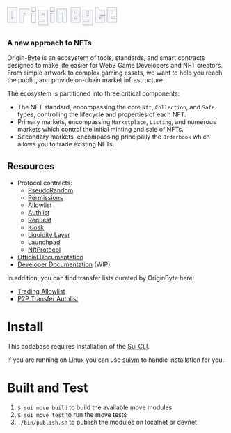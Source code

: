 <a href="https://originbyte.io/">
    <h1><img src="./assets/logo.svg" alt="OriginByte" width="50%"></h1>
</a>

<h3>A new approach to NFTs</h3>

Origin-Byte is an ecosystem of tools, standards, and smart contracts designed to make life easier for Web3 Game Developers and NFT creators.
From simple artwork to complex gaming assets, we want to help you reach the public, and provide on-chain market infrastructure.

The ecosystem is partitioned into three critical components:

- The NFT standard, encompassing the core `Nft`, `Collection`, and `Safe` types,
  controlling the lifecycle and properties of each NFT.
- Primary markets, encompassing `Marketplace`, `Listing`, and numerous markets which
  control the initial minting and sale of NFTs.
- Secondary markets, encompassing principally the `Orderbook` which allows you
  to trade existing NFTs.

## Resources

- Protocol contracts:
  - [PseudoRandom](https://explorer.sui.io/object/0x9e5962d5183664be8a7762fbe94eee6e3457c0cc701750c94c17f7f8ac5a32fb)
  - [Permissions](https://explorer.sui.io/object/0x16c5f17f2d55584a6e6daa442ccf83b4530d10546a8e7dedda9ba324e012fc40)
  - [Allowlist](https://explorer.sui.io/object/0x70e34fcd390b767edbddaf7573450528698188c84c5395af8c4b12e3e37622fa)
  - [Authlist](https://explorer.sui.io/object/0x228b48911fdc05f8d80ac4334cd734d38dd7db74a0f4e423cb91f736f429ebe4)
  - [Request](https://explorer.sui.io/object/0xe2c7a6843cb13d9549a9d2dc1c266b572ead0b4b9f090e7c3c46de2714102b43)
  - [Kiosk](https://explorer.sui.io/object/0x95a441d389b07437d00dd07e0b6f05f513d7659b13fd7c5d3923c7d9d847199b)
  - [Liquidity Layer](https://explorer.sui.io/object/0xae5e376b646e4d095b99e2eeaa222e40d5a6c26250419f00c4fc613a9cfb2e18)
  - [Launchpad](https://explorer.sui.io/object/0xc74531639fadfb02d30f05f37de4cf1e1149ed8d23658edd089004830068180b)
  - [NftProtocol](https://explorer.sui.io/object/0xbc3df36be17f27ac98e3c839b2589db8475fa07b20657b08e8891e3aaf5ee5f9)
- [Official Documentation](https://docs.originbyte.io/origin-byte/)
- [Developer Documentation](https://origin-byte.github.io/) (WIP)


In addition, you can find transfer lists curated by OriginByte here:
- [Trading Allowlist](https://explorer.sui.io/object/0xb9353bccfb7ad87b9195c6956b2ac81551350b104d5bfec9cf0ea6f5c467c6d1)
- [P2P Transfer Authlist](https://explorer.sui.io/object/0xedf545c164dacf55acf37431b90f6b5e55acd5925f4683de8753760d2b5e74fa)

# Install

This codebase requires installation of the [Sui CLI](https://docs.sui.io/build/install).

If you are running on Linux you can use [suivm](https://github.com/Origin-Byte/suivm) to handle installation for you.

# Built and Test

1. `$ sui move build` to build the available move modules
2. `$ sui move test` to run the move tests
3. `./bin/publish.sh` to publish the modules on localnet or devnet
